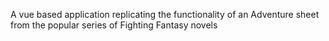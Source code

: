 A vue based application replicating the functionality of an Adventure sheet from the popular series of Fighting Fantasy novels